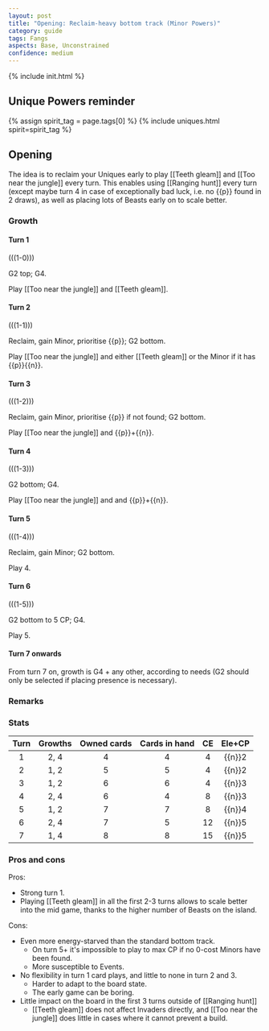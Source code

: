 ```yaml
---  
layout: post  
title: "Opening: Reclaim-heavy bottom track (Minor Powers)"  
category: guide  
tags: Fangs
aspects: Base, Unconstrained
confidence: medium
---
```

{% include init.html %}

## Unique Powers reminder

{% assign spirit_tag = page.tags[0] %}
{% include uniques.html spirit=spirit_tag %}

## Opening

The idea is to reclaim your Uniques early to play [[Teeth gleam]] and [[Too near the jungle]]
every turn. This enables using [[Ranging hunt]] every turn 
(except maybe turn 4 in case of exceptionally bad luck, i.e. no {{p}} found in 2 draws),
as well as placing lots of Beasts early on to scale better.

### Growth

#### Turn 1

(((1-0)))

G2 top; G4. 

Play [[Too near the jungle]] and [[Teeth gleam]].

#### Turn 2

(((1-1)))

Reclaim, gain Minor, prioritise {{p}}; G2 bottom.

Play [[Too near the jungle]] and either [[Teeth gleam]] or the Minor if it has {{p}}{{n}}.


#### Turn 3

(((1-2)))

Reclaim, gain Minor, prioritise {{p}} if not found; G2 bottom.

Play [[Too near the jungle]] and {{p}}+{{n}}.


#### Turn 4

(((1-3)))

G2 bottom; G4.

Play [[Too near the jungle]] and and {{p}}+{{n}}.

#### Turn 5

(((1-4)))

Reclaim, gain Minor; G2 bottom.

Play 4.


#### Turn 6

(((1-5)))

G2 bottom to 5 CP; G4.

Play 5.


#### Turn 7 onwards

From turn 7 on, growth is G4 + any other, according to needs (G2 should only be selected if placing presence is necessary).

### Remarks



### Stats

Turn | Growths | Owned cards | Cards in hand | CE | Ele+CP
:--: | :--: | :--: | :--: | :--: | :--:
1 | 2, 4 |   4   | 4 | 4 | {{n}}2
2 | 1, 2 |   5   | 5 | 4 | {{n}}2
3 | 1, 2 |   6   | 6 | 4 | {{n}}3
4 | 2, 4 |   6   | 4 | 8 | {{n}}3
5 | 1, 2 |   7   | 7 | 8 | {{n}}4
6 | 2, 4 |   7   | 5 | 12 | {{n}}5
7 | 1, 4 |   8   | 8 | 15 | {{n}}5

### Pros and cons

Pros:

- Strong turn 1.
- Playing [[Teeth gleam]] in all the first 2-3 turns allows to scale better into the mid game, thanks to the higher number of Beasts on the island.

Cons:

- Even more energy-starved than the standard bottom track.
  - On turn 5+ it's impossible to play to max CP if no 0-cost Minors have been found.
  - More susceptible to Events.
- No flexibility in turn 1 card plays, and little to none in turn 2 and 3.
  - Harder to adapt to the board state.
  - The early game can be boring.
- Little impact on the board in the first 3 turns outside of [[Ranging hunt]]
  - [[Teeth gleam]] does not affect Invaders directly, and [[Too near the jungle]] does little in cases where it cannot prevent a build.
  
